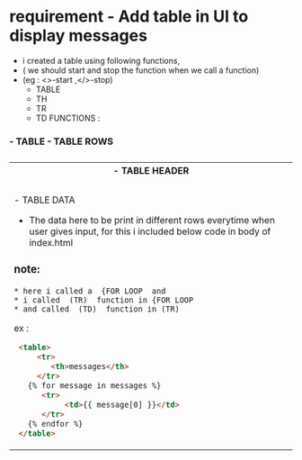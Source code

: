 # requirement - Add table in UI to display messages
* i created a table using following functions,
* ( we should start and stop the function when we call a function)
* (eg : <>-start ,</>-stop)
    * TABLE 
    * TH 
    * TR
    * TD 
FUNCTIONS : 
### <TABLE> - TABLE  <TH> - TABLE HEADER  
### <TR> - TABLE ROWS

### <TD> - TABLE DATA 


* The data here to be print in different rows everytime when user gives input, for this i included below code in body of index.html


### note:
    * here i called a  {FOR LOOP  and
    * i called  (TR)  function in {FOR LOOP
    * and called  (TD)  function in (TR)
  
ex :
```html
 <table>
     <tr>
        <th>messages</th>
     </tr>
   {% for message in messages %}
      <tr>
           <td>{{ message[0] }}</td>
      </tr>
   {% endfor %}
 </table>
```